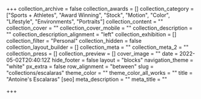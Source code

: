 +++
collection_archive = false
collection_awards = []
collection_category = ["Sports + Athletes", "Award Winning", "Stock", "Motion", "Color", "Lifestyle", "Environments", "Portraits"]
collection_content = ""
collection_cover = ""
collection_cover_mobile = ""
collection_description = ""
collection_description_alignment = "left"
collection_exhibition = []
collection_filter = "Personal"
collection_hidden = false
collection_layout_builder = []
collection_meta = ""
collection_meta_2 = ""
collection_press = []
collection_preview = []
cover_image = ""
date = 2022-05-02T20:40:12Z
hide_footer = false
layout = "blocks"
navigation_theme = "white"
px_extra = false
row_alignment = "between"
slug = "collections/escalaras"
theme_color = ""
theme_color_all_works = ""
title = "Antoine's Escalaras"
[seo]
meta_description = ""
meta_title = ""

+++
